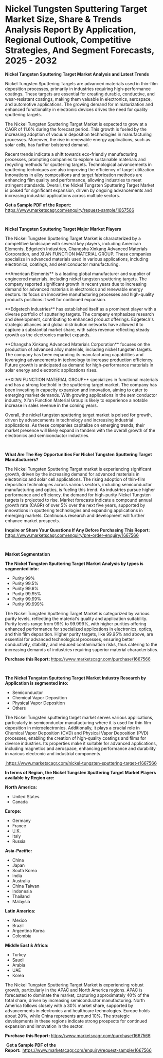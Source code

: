 <p><h1>Nickel Tungsten Sputtering Target Market Size, Share & Trends Analysis Report By Application, Regional Outlook, Competitive Strategies, And Segment Forecasts, 2025 - 2032</h1></p><p><strong>Nickel Tungsten Sputtering Target Market Analysis and Latest Trends</strong></p>
<p><p>Nickel Tungsten Sputtering Targets are advanced materials used in thin-film deposition processes, primarily in industries requiring high-performance coatings. These targets are essential for creating durable, conductive, and wear-resistant coatings, making them valuable in electronics, aerospace, and automotive applications. The growing demand for miniaturization and enhanced functionality in electronic devices drives the need for quality sputtering targets. </p><p>The Nickel Tungsten Sputtering Target Market is expected to grow at a CAGR of 11.6% during the forecast period. This growth is fueled by the increasing adoption of vacuum deposition technologies in manufacturing processes. Moreover, the rise in renewable energy applications, such as solar cells, has further bolstered demand. </p><p>Recent trends indicate a shift towards eco-friendly manufacturing processes, prompting companies to explore sustainable materials and recycling methods for sputtering targets. Technological advancements in sputtering techniques are also improving the efficiency of target utilization. Innovations in alloy compositions and target fabrication methods are enhancing film quality and performance, allowing industries to meet stringent standards. Overall, the Nickel Tungsten Sputtering Target Market is poised for significant expansion, driven by ongoing advancements and increasing industrial applications across multiple sectors.</p></p>
<p><strong>Get a Sample PDF of the Report:&nbsp;</strong> <a href="https://www.marketscagr.com/enquiry/request-sample/1667566?utm_campaign=3383&utm_medium=2&utm_source=Github&utm_content=ia&utm_term=18042025&utm_id=nickel-tungsten-sputtering-target">https://www.marketscagr.com/enquiry/request-sample/1667566</a></p>
<p>&nbsp;</p>
<p><strong>Nickel Tungsten Sputtering Target Major Market Players</strong></p>
<p><p>The Nickel Tungsten Sputtering Target Market is characterized by a competitive landscape with several key players, including American Elements, Edgetech Industries, Changsha Xinkang Advanced Materials Corporation, and XI'AN FUNCTION MATERIAL GROUP. These companies specialize in advanced materials used in various applications, including electronics, coatings, and semiconductor manufacturing.</p><p>**American Elements** is a leading global manufacturer and supplier of engineered materials, including nickel tungsten sputtering targets. The company reported significant growth in recent years due to increasing demand for advanced materials in electronics and renewable energy sectors. Its focus on innovative manufacturing processes and high-quality products positions it well for continued expansion.</p><p>**Edgetech Industries** has established itself as a prominent player with a diverse portfolio of sputtering targets. The company emphasizes research and development, contributing to enhanced product offerings. Edgetech's strategic alliances and global distribution networks have allowed it to capture a substantial market share, with sales revenue reflecting steady growth as the electronics market expands.</p><p>**Changsha Xinkang Advanced Materials Corporation** focuses on the production of advanced alloy materials, including nickel tungsten targets. The company has been expanding its manufacturing capabilities and leveraging advancements in technology to increase production efficiency. Future growth is anticipated as demand for high-performance materials in solar energy and electronic applications rises.</p><p>**XI'AN FUNCTION MATERIAL GROUP** specializes in functional materials and has a strong foothold in the sputtering target market. The company has been investing in capacity expansion and innovation, aiming to cater to emerging market demands. With growing applications in the semiconductor industry, Xi'an Function Material Group is likely to experience a notable increase in sales revenue in the coming years.</p><p>Overall, the nickel tungsten sputtering target market is poised for growth, driven by advancements in technology and increasing industrial applications. As these companies capitalize on emerging trends, their market presence will likely expand in tandem with the overall growth of the electronics and semiconductor industries.</p></p>
<p>&nbsp;</p>
<p><strong>What Are The Key Opportunities For Nickel Tungsten Sputtering Target Manufacturers?</strong></p>
<p><p>The Nickel Tungsten Sputtering Target market is experiencing significant growth, driven by the increasing demand for advanced materials in electronics and solar cell applications. The rising adoption of thin-film deposition technologies across various sectors, including semiconductor manufacturing and optics, is fueling this trend. As industries pursue higher performance and efficiency, the demand for high-purity Nickel Tungsten targets is projected to rise. Market forecasts indicate a compound annual growth rate (CAGR) of over 5% over the next five years, supported by innovations in sputtering technologies and expanding applications in emerging markets. Continuous research and development will further enhance market prospects.</p></p>
<p><strong>Inquire or Share Your Questions If Any Before Purchasing This Report:</strong> <a href="https://www.marketscagr.com/enquiry/pre-order-enquiry/1667566?utm_campaign=3383&utm_medium=2&utm_source=Github&utm_content=ia&utm_term=18042025&utm_id=nickel-tungsten-sputtering-target">https://www.marketscagr.com/enquiry/pre-order-enquiry/1667566</a></p>
<p>&nbsp;</p>
<p><strong>Market Segmentation</strong></p>
<p><strong>The Nickel Tungsten Sputtering Target Market Analysis by types is segmented into:</strong></p>
<p><ul><li>Purity 99%</li><li>Purity 99.5%</li><li>Purity 99.9%</li><li>Purity 99.95%</li><li>Purity 99.99%</li><li>Purity 99.999%</li></ul></p>
<p><p>The Nickel Tungsten Sputtering Target Market is categorized by various purity levels, reflecting the material's quality and application suitability. Purity levels range from 99% to 99.999%, with higher purities offering enhanced performance for specialized applications in electronics, optics, and thin film deposition. Higher purity targets, like 99.95% and above, are essential for advanced technological processes, ensuring better conductivity, stability, and reduced contamination risks, thus catering to the increasing demands of industries requiring superior material characteristics.</p></p>
<p><strong>Purchase this Report:&nbsp;</strong><a href="https://www.marketscagr.com/purchase/1667566?utm_campaign=3383&utm_medium=2&utm_source=Github&utm_content=ia&utm_term=18042025&utm_id=nickel-tungsten-sputtering-target">https://www.marketscagr.com/purchase/1667566</a></p>
<p>&nbsp;</p>
<p><strong>The Nickel Tungsten Sputtering Target Market Industry Research by Application is segmented into:</strong></p>
<p><ul><li>Semiconductor</li><li>Chemical Vapor Deposition</li><li>Physical Vapor Deposition</li><li>Others</li></ul></p>
<p><p>The Nickel Tungsten sputtering target market serves various applications, particularly in semiconductor manufacturing where it is used for thin film deposition in microelectronics. Additionally, it plays a crucial role in Chemical Vapor Deposition (CVD) and Physical Vapor Deposition (PVD) processes, enabling the creation of high-quality coatings and films for diverse industries. Its properties make it suitable for advanced applications, including magnetics and aerospace, enhancing performance and durability in various electronic and industrial components.</p></p>
<p><a href="https://www.marketscagr.com/nickel-tungsten-sputtering-target-r1667566?utm_campaign=3383&utm_medium=2&utm_source=Github&utm_content=ia&utm_term=18042025&utm_id=nickel-tungsten-sputtering-target">&nbsp;https://www.marketscagr.com/nickel-tungsten-sputtering-target-r1667566</a></p>
<p><strong>In terms of Region, the Nickel Tungsten Sputtering Target Market Players available by Region are:</strong></p>
<p>
    <p> <strong> North America: </strong>
        <ul>
            <li>United States</li>
            <li>Canada</li>
        </ul>
        </p> 
    <p> <strong> Europe: </strong>
        <ul>
            <li>Germany</li>
            <li>France</li>
            <li>U.K.</li>
            <li>Italy</li>
            <li>Russia</li>
        </ul>
        </p> 
    <p> <strong> Asia-Pacific: </strong>
        <ul>
            <li>China</li>
            <li>Japan</li>
            <li>South Korea</li>
            <li>India</li>
            <li>Australia</li>
            <li>China Taiwan</li>
            <li>Indonesia</li>
            <li>Thailand</li>
            <li>Malaysia</li>
        </ul>
        </p> 
    <p> <strong> Latin America: </strong>
        <ul>
            <li>Mexico</li>
            <li>Brazil</li>
            <li>Argentina Korea</li>
            <li>Colombia</li>
        </ul>
        </p> 
    <p> <strong> Middle East & Africa: </strong>
        <ul>
            <li>Turkey</li>
            <li>Saudi</li>
            <li>Arabia</li>
            <li>UAE</li>
            <li>Korea</li>
        </ul>
    </p>
    </p>
<p><p>The Nickel Tungsten Sputtering Target Market is experiencing robust growth, particularly in the APAC and North America regions. APAC is forecasted to dominate the market, capturing approximately 40% of the total share, driven by increasing semiconductor manufacturing. North America follows closely with a 30% market share, supported by advancements in electronics and healthcare technologies. Europe holds about 20%, while China represents around 10%. The strategic developments in these regions indicate strong prospects for continued expansion and innovation in the sector.</p></p>
<p><strong>Purchase this Report: </strong><a href="https://www.marketscagr.com/purchase/1667566?utm_campaign=3383&utm_medium=2&utm_source=Github&utm_content=ia&utm_term=18042025&utm_id=nickel-tungsten-sputtering-target">https://www.marketscagr.com/purchase/1667566</a></p>
<p>&nbsp;<strong>Get a Sample PDF of the Report:&nbsp;&nbsp;</strong><a href="https://www.marketscagr.com/enquiry/request-sample/1667566?utm_campaign=3383&utm_medium=2&utm_source=Github&utm_content=ia&utm_term=18042025&utm_id=nickel-tungsten-sputtering-target">https://www.marketscagr.com/enquiry/request-sample/1667566</a></p>
<p><strong></strong></p>
<p><p></p><p></p><p></p></p>